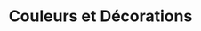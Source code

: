---
title: "Couleurs et Décorations"
url: /gournay-en-bray/couleurs-et-decorations/
shop: Farben
---